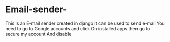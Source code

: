 # Email-sender-
This is an E-mail sender created in django
It can be used to send e-mail 
You need to go to Google accounts and click 
On installed apps then go to secure my account
And disable
